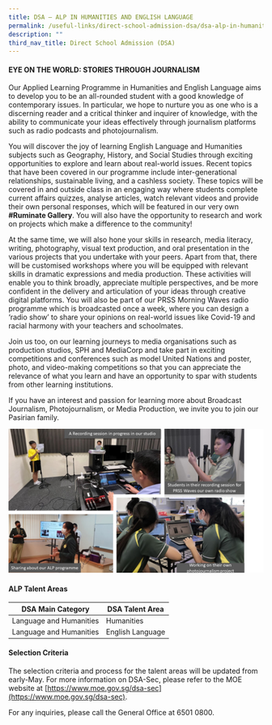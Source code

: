 ```yaml
---
title: DSA – ALP IN HUMANITIES AND ENGLISH LANGUAGE
permalink: /useful-links/direct-school-admission-dsa/dsa-alp-in-humanities-and-english-language/
description: ""
third_nav_title: Direct School Admission (DSA)
---
```

#### **EYE ON THE WORLD: STORIES THROUGH JOURNALISM**  

Our Applied Learning Programme in Humanities and English Language aims to develop you to be an all-rounded student with a good knowledge of contemporary issues. In particular, we hope to nurture you as one who is a discerning reader and a critical thinker and inquirer of knowledge, with the ability to communicate your ideas effectively through journalism platforms such as radio podcasts and photojournalism.

You will discover the joy of learning English Language and Humanities subjects such as Geography, History, and Social Studies through exciting opportunities to explore and learn about real-world issues. Recent topics that have been covered in our programme include inter-generational relationships, sustainable living, and a cashless society. These topics will be covered in and outside class in an engaging way where students complete current affairs quizzes, analyse articles, watch relevant videos and provide their own personal responses, which will be featured in our very own **#Ruminate Gallery**. You will also have the opportunity to research and work on projects which make a difference to the community!

At the same time, we will also hone your skills in research, media literacy, writing, photography, visual text production, and oral presentation in the various projects that you undertake with your peers. Apart from that, there will be customised workshops where you will be equipped with relevant skills in dramatic expressions and media production. These activities will enable you to think broadly, appreciate multiple perspectives, and be more confident in the delivery and articulation of your ideas through creative digital platforms. You will also be part of our PRSS Morning Waves radio programme which is broadcasted once a week, where you can design a ‘radio show’ to share your opinions on real-world issues like Covid-19 and racial harmony with your teachers and schoolmates.  

Join us too, on our learning journeys to media organisations such as production studios, SPH and MediaCorp and take part in exciting competitions and conferences such as model United Nations and poster, photo, and video-making competitions so that you can appreciate the relevance of what you learn and have an opportunity to spar with students from other learning institutions.  

If you have an interest and passion for learning more about Broadcast Journalism, Photojournalism, or Media Production, we invite you to join our Pasirian family.

![](/images/DSA%20ALP.jpeg)

#### **ALP Talent Areas**

| DSA Main Category | DSA Talent Area | 
| -------- | -------- | 
| Language and Humanities| Humanities | 
| Language and Humanities| English Language |

#### **Selection Criteria**
       
The selection criteria and process for the talent areas will be updated from early-May. For more information on DSA-Sec, please refer to the MOE website at [https://www.moe.gov.sg/dsa-sec](https://www.moe.gov.sg/dsa-sec).

For any inquiries, please call the General Office at 6501 0800.

